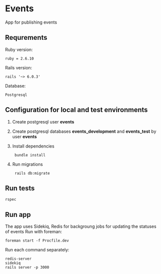 # Events

App for publishing events

## Requrements

Ruby version:

	ruby = 2.6.10

Rails version:

	rails '~> 6.0.3'

Database:

	Postgresql

## Configuration for local and test environments

1. Create postgresql user **events**

2. Create postgresql databases **events_development** and **events_test** by user **events**

3. Install dependencies

		bundle install

4. Run migrations

		rails db:migrate

## Run tests

	rspec

## Run app

The app uses Sidekiq, Redis for backgroung jobs for updating the statuses of events
Run with foreman:

	foreman start -f Procfile.dev

Run each command separately:

	redis-server
	sidekiq
	rails server -p 3000
